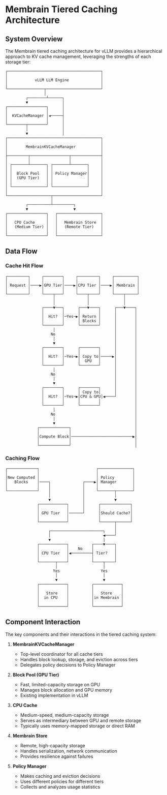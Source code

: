# Membrain Tiered Caching Architecture

## System Overview

The Membrain tiered caching architecture for vLLM provides a hierarchical approach to KV cache management, leveraging the strengths of each storage tier:

```
┌─────────────────────────────────────────┐
│                                         │
│            vLLM LLM Engine              │
│                                         │
└────────────────┬────────────────────────┘
                 │
         ┌────────┴──────┐
         ▼               │
┌─────────────────┐      │
│                 │      │
│  KVCacheManager │◄─────┤
│                 │      │
└────────┬────────┘      │
         │               │
         ▼               │
┌─────────────────────────────────────────┐
│                                         │
│        MembrainKVCacheManager           │
│                                         │
├─────────┬─────────────────┬─────────────┤
│         │                 │             │
│ ┌───────┴───────┐ ┌───────┴───────┐     │
│ │               │ │               │     │
│ │  Block Pool   │ │ Policy Manager│     │
│ │  (GPU Tier)   │ │               │     │
│ │               │ │               │     │
│ └───────────────┘ └───────────────┘     │
│                                         │
└───────────────────┬─────────────────────┘
                    │
         ┌──────────┴─────────┐
         ▼                    ▼
┌─────────────────┐   ┌───────────────────┐
│                 │   │                   │
│   CPU Cache     │   │   Membrain Store  │
│   (Medium Tier) │   │   (Remote Tier)   │
│                 │   │                   │
└─────────────────┘   └───────────────────┘
```

## Data Flow

### Cache Hit Flow

```
┌─────────┐     ┌────────┐     ┌─────────┐     ┌──────────┐
│         │     │        │     │         │     │          │
│ Request │────▶│GPU Tier│────▶│CPU Tier │────▶│ Membrain │
│         │     │        │     │         │     │          │
└─────────┘     └────┬───┘     └────┬────┘     └────┬─────┘
                     │              │               │
                     │              │               │
                ┌────▼───┐      ┌───▼────┐      ┌───▼────┐
                │        │      │        │      │        │
                │  Hit?  │─Yes─▶│ Return │      │        │
                │        │      │ Blocks │      │        │
                └────────┘      └────────┘      │        │
                     │                          │        │
                    No                          │        │
                     │                          │        │
                     ▼                          │        │
                ┌────────┐      ┌────────┐      │        │
                │        │      │        │      │        │
                │  Hit?  │─Yes─▶│ Copy to│─────▶│        │
                │        │      │  GPU   │      │        │
                └────────┘      └────────┘      │        │
                     │                          │        │
                    No                          │        │
                     │                          │        │
                     ▼                          │        │
                ┌────────┐      ┌────────┐      │        │
                │        │      │ Copy to│      │        │
                │  Hit?  │─Yes─▶│CPU & GPU│◀────┘        │
                │        │      │        │               │
                └────────┘      └────────┘               │
                     │                                   │
                    No                                   │
                     │                                   │
                     ▼                                   │
              ┌─────────────┐                            │
              │             │                            │
              │Compute Block│───────────────────────────▶│
              │             │                            │
              └─────────────┘                            │
```

### Caching Flow

```
┌─────────────┐                         ┌───────────────┐
│             │                         │               │
│New Computed │                         │ Policy        │
│   Blocks    │────┐              ┌────▶│ Manager       │
│             │    │              │     │               │
└─────────────┘    │              │     └───────┬───────┘
                   │              │             │
                   ▼              │             ▼
              ┌────────────┐      │      ┌─────────────┐
              │            │      │      │             │
              │ GPU Tier   │──────┘      │Should Cache?│
              │            │             │             │
              └────────────┘             └──────┬──────┘
                                                │
                   ┌───────────────────────┐    │
                   │                       ◀────┘
                   ▼                       │
              ┌────────────┐          ┌────▼────┐
              │            │    No    │         │
              │ CPU Tier   │◀─────────┤ Tier?   │
              │            │          │         │
              └───────┬────┘          └────┬────┘
                      │                    │
                     Yes                  Yes
                      │                    │
                      ▼                    ▼
              ┌────────────┐          ┌────────────┐
              │            │          │            │
              │   Store    │          │   Store    │
              │  in CPU    │          │in Membrain │
              │            │          │            │
              └────────────┘          └────────────┘
```

## Component Interaction

The key components and their interactions in the tiered caching system:

1. **MembrainKVCacheManager**
   - Top-level coordinator for all cache tiers
   - Handles block lookup, storage, and eviction across tiers
   - Delegates policy decisions to Policy Manager

2. **Block Pool (GPU Tier)**  
   - Fast, limited-capacity storage on GPU
   - Manages block allocation and GPU memory
   - Existing implementation in vLLM

3. **CPU Cache**
   - Medium-speed, medium-capacity storage
   - Serves as intermediary between GPU and remote storage
   - Typically uses memory-mapped storage or direct RAM

4. **Membrain Store**
   - Remote, high-capacity storage  
   - Handles serialization, network communication
   - Provides resilience against failures

5. **Policy Manager**
   - Makes caching and eviction decisions
   - Uses different policies for different tiers
   - Collects and analyzes usage statistics
